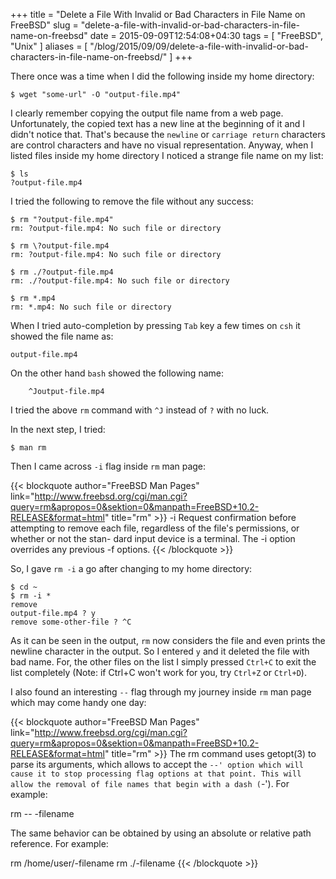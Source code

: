 +++
title = "Delete a File With Invalid or Bad Characters in File Name on FreeBSD"
slug = "delete-a-file-with-invalid-or-bad-characters-in-file-name-on-freebsd"
date = 2015-09-09T12:54:08+04:30
tags = [ "FreeBSD", "Unix" ]
aliases = [ "/blog/2015/09/09/delete-a-file-with-invalid-or-bad-characters-in-file-name-on-freebsd/" ]
+++

There once was a time when I did the following inside my home directory:

```
$ wget "some-url" -O "output-file.mp4"
```

I clearly remember copying the output file name from a web page. Unfortunately, the copied text has a new line at the beginning of it and I didn't notice that. That's because the <code>newline</code> or <code>carriage return</code> characters are control characters and have no visual representation. Anyway, when I listed files inside my home directory I noticed a strange file name on my list:

```
$ ls
?output-file.mp4
```

<!--more-->

I tried the following to remove the file without any success:

```
$ rm "?output-file.mp4"
rm: ?output-file.mp4: No such file or directory

$ rm \?output-file.mp4
rm: ?output-file.mp4: No such file or directory

$ rm ./?output-file.mp4
rm: ./?output-file.mp4: No such file or directory

$ rm *.mp4
rm: *.mp4: No such file or directory
```

When I tried auto-completion by pressing <code>Tab</code> key a few times on <code>csh</code> it showed the file name as:

```
output-file.mp4
```

On the other hand <code>bash</code> showed the following name:

```
    ^Joutput-file.mp4
```

I tried the above <code>rm</code> command with <code>^J</code> instead of <code>?</code> with no luck.

In the next step, I tried:

```
$ man rm
```

Then I came across <code>-i</code> flag inside <code>rm</code> man page:

{{< blockquote author="FreeBSD Man Pages" link="http://www.freebsd.org/cgi/man.cgi?query=rm&apropos=0&sektion=0&manpath=FreeBSD+10.2-RELEASE&format=html" title="rm" >}}
-i      Request confirmation before attempting to remove each file,
        regardless of the file's permissions, or whether or not the stan-
        dard input device is a terminal. The -i option overrides any
        previous -f options.
{{< /blockquote >}}

So, I gave <code>rm -i</code> a go after changing to my home directory:

```
$ cd ~
$ rm -i *
remove
output-file.mp4 ? y
remove some-other-file ? ^C
```

As it can be seen in the output, <code>rm</code> now considers the file and even prints the newline character in the output. So I entered <code>y</code> and it deleted the file with bad name. For, the other files on the list I simply pressed <code>Ctrl+C</code> to exit the list completely (Note: if Ctrl+C won't work for you, try <code>Ctrl+Z</code> or <code>Ctrl+D</code>).

I also found an interesting <code>--</code> flag through my journey inside <code>rm</code> man page which may come handy one day:

{{< blockquote author="FreeBSD Man Pages" link="http://www.freebsd.org/cgi/man.cgi?query=rm&apropos=0&sektion=0&manpath=FreeBSD+10.2-RELEASE&format=html" title="rm" >}}
The rm command uses getopt(3) to parse its arguments, which allows to
accept the `--' option which will cause it to stop processing flag
options at that point. This will allow the removal of file names that
begin with a dash (`-'). For example:

rm -- -filename

The same behavior can be obtained by using an absolute or relative path
reference. For example:

rm /home/user/-filename
rm ./-filename
{{< /blockquote >}}
